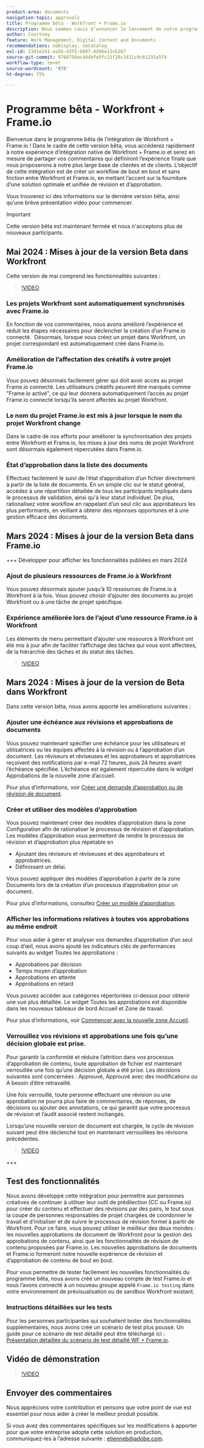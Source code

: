 ```yaml
---
product-area: documents
navigation-topic: approvals
title: Programme bêta - Workfront + Frame.io
description: Nous sommes ravis d’annoncer le lancement de notre programme bêta pour Workfront + Frame.io. Vous trouverez ici des informations sur la dernière version bêta, ainsi qu’une brève présentation vidéo pour commencer.
author: Courtney
feature: Work Management, Digital Content and Documents
recommendations: noDisplay, noCatalog
exl-id: 23d1e241-ea5b-43f5-b097-8d96e13cb267
source-git-commit: 9768756ac444bfe5fc21f20c3431c9cb1235a5f4
workflow-type: tm+mt
source-wordcount: '978'
ht-degree: 75%

---
```


# Programme bêta - Workfront + Frame.io

Bienvenue dans le programme bêta de l’intégration de Workfront + Frame.io ! Dans le cadre de cette version bêta, vous accéderez rapidement à notre expérience d’intégration native de Workfront + Frame.io et serez en mesure de partager vos commentaires qui définiront l’expérience finale que nous proposerons à notre plus large base de clientes et de clients. L’objectif de cette intégration est de créer un workflow de bout en bout et sans friction entre Workfront et Frame.io, en mettant l’accent sur la fourniture d’une solution optimale et unifiée de révision et d’approbation.

Vous trouverez ici des informations sur la dernière version bêta, ainsi qu’une brève présentation vidéo pour commencer.

>[!IMPORTANT]
>
>Cette version bêta est maintenant fermée et nous n&#39;acceptons plus de nouveaux participants.


## Mai 2024 : Mises à jour de la version Beta dans Workfront

Cette version de mai comprend les fonctionnalités suivantes :  

>[!VIDEO](https://video.tv.adobe.com/v/3429129/)

### Les projets Workfront sont automatiquement synchronisés avec Frame.io

En fonction de vos commentaires, nous avons amélioré l’expérience et réduit les étapes nécessaires pour déclencher la création d’un Frame.io connecté.  Désormais, lorsque vous créez un projet dans Workfront, un projet correspondant est automatiquement créé dans Frame.io. 

### Amélioration de l’affectation des créatifs à votre projet Frame.io

Vous pouvez désormais facilement gérer qui doit avoir accès au projet Frame.io connecté. Les utilisateurs créatifs peuvent être marqués comme &quot;Frame.io activé&quot;, ce qui leur donnera automatiquement l’accès au projet Frame.io connecté lorsqu’ils seront affectés au projet Workfront.   

### Le nom du projet Frame.io est mis à jour lorsque le nom du projet Workfront change

Dans le cadre de nos efforts pour améliorer la synchronisation des projets entre Workfront et Frame.io, les mises à jour des noms de projet Workfront sont désormais également répercutées dans Frame.io. 

### État d’approbation dans la liste des documents

Effectuez facilement le suivi de l’état d’approbation d’un fichier directement à partir de la liste de documents. En un simple clic sur le statut général, accédez à une répartition détaillée de tous les participants impliqués dans le processus de validation, ainsi qu&#39;à leur statut individuel. De plus, rationalisez votre workflow en rappelant d’un seul clic aux approbateurs les plus performants, en veillant à obtenir des réponses opportunes et à une gestion efficace des documents. 


## Mars 2024 : Mises à jour de la version Beta dans Frame.io

+++ Développer pour afficher les fonctionnalités publiées en mars 2024

### Ajout de plusieurs ressources de Frame.io à Workfront

Vous pouvez désormais ajouter jusqu’à 10 ressources de Frame.io à Workfront à la fois. Vous pouvez choisir d’ajouter des documents au projet Workfront ou à une tâche de projet spécifique.

### Expérience améliorée lors de l’ajout d’une ressource Frame.io à Workfront

Les éléments de menu permettant d’ajouter une ressource à Workfront ont été mis à jour afin de faciliter l’affichage des tâches qui vous sont affectées, de la hiérarchie des tâches et du statut des tâches.

>[!VIDEO](https://video.tv.adobe.com/v/3428213/)

## Mars 2024 : Mises à jour de la version de Beta dans Workfront

Dans cette version bêta, nous avons apporté les améliorations suivantes :

### Ajouter une échéance aux révisions et approbations de documents

Vous pouvez maintenant spécifier une échéance pour les utilisateurs et utilisatrices ou les équipes affectés à la révision ou à l’approbation d’un document. Les réviseurs et réviseuses et les approbateurs et approbatrices reçoivent des notifications par e-mail 72 heures, puis 24 heures avant l’échéance spécifiée. L’échéance est également répercutée dans le widget Approbations de la nouvelle zone d’accueil.

Pour plus d’informations, voir [Créer une demande d’approbation ou de révision de document](/help/quicksilver/review-and-approve-work/document-reviews-and-approvals/manage-document-approvals/create-a-document-approval.md).

### Créer et utiliser des modèles d’approbation

Vous pouvez maintenant créer des modèles d’approbation dans la zone Configuration afin de rationaliser le processus de révision et d’approbation. Les modèles d’approbation vous permettent de rendre le processus de révision et d’approbation plus répétable en

* Ajoutant des réviseurs et réviseuses et des approbateurs et approbatrices.
* Définissant un délai.

Vous pouvez appliquer des modèles d’approbation à partir de la zone Documents lors de la création d’un processus d’approbation pour un document.

Pour plus d’informations, consultez [Créer un modèle d’approbation](/help/quicksilver/review-and-approve-work/document-reviews-and-approvals/manage-document-approvals/create-approval-template.md).

### Afficher les informations relatives à toutes vos approbations au même endroit

Pour vous aider à gérer et analyser vos demandes d’approbation d’un seul coup d’œil, nous avons ajouté les indicateurs clés de performances suivants au widget Toutes les approbations :

* Approbations par décision
* Temps moyen d’approbation
* Approbations en attente
* Approbations en retard

Vous pouvez accéder aux catégories répertoriées ci-dessus pour obtenir une vue plus détaillée. Le widget Toutes les approbations est disponible dans les nouveaux tableaux de bord Accueil et Zone de travail.

Pour plus d’informations, voir [Commencer avec la nouvelle zone Accueil](/help/quicksilver/workfront-basics/using-home/new-home/get-started-with-new-home.md).

### Verrouillez vos révisions et approbations une fois qu’une décision globale est prise.

Pour garantir la conformité et réduire l’attrition dans vos processus d’approbation de contenu, toute approbation de fichier est maintenant verrouillée une fois qu’une décision globale a été prise. Les décisions suivantes sont concernées : Approuvé, Approuvé avec des modifications ou A besoin d’être retravaillé.

Une fois verrouillé, toute personne effectuant une révision ou une approbation ne pourra plus faire de commentaires, de réponses, de décisions ou ajouter des annotations, ce qui garantit que votre processus de révision et l’audit associé restent inchangés.

Lorsqu’une nouvelle version de document est chargée, le cycle de révision suivant peut être déclenché tout en maintenant verrouillées les révisions précédentes.

>[!VIDEO](https://video.tv.adobe.com/v/3428179/)

+++

## Test des fonctionnalités

Nous avons développé cette intégration pour permettre aux personnes créatives de continuer à utiliser leur outil de prédilection (CC ou Frame.io) pour créer du contenu et effectuer des révisions par des pairs, le tout sous la coupe de personnes responsables de projet chargées de coordonner le travail et d’initialiser et de suivre le processus de révision formel à partir de Workfront. Pour ce faire, vous pouvez utiliser le meilleur des deux mondes : les nouvelles approbations de document de Workfront pour la gestion des approbations de contenu, ainsi que les fonctionnalités de révision de contenu proposées par Frame.io. Les nouvelles approbations de documents et Frame.io formeront notre nouvelle expérience de révision et d’approbation de contenu de bout en bout.

Pour vous permettre de tester facilement les nouvelles fonctionnalités du programme bêta, nous avons créé un nouveau compte de test Frame.io et nous l’avons connecté à un nouveau groupe appelé `Frame.io testing` dans votre environnement de prévisualisation ou de sandbox Workfront existant.

### Instructions détaillées sur les tests

Pour les personnes participantes qui souhaitent tester des fonctionnalités supplémentaires, nous avons créé un scénario de test plus poussé. Un guide pour ce scénario de test détaillé peut être téléchargé ici : [Présentation détaillée du scénario de test détaillé WF + Frame.io](/help/quicksilver/review-and-approve-work/Documents/assets/WF-Frame-Detailed-Walk-Through-May-Release.pdf).


## Vidéo de démonstration

>[!VIDEO](https://video.tv.adobe.com/v/3429092/)

## Envoyer des commentaires

Nous apprécions votre contribution et pensons que votre point de vue est essentiel pour nous aider à créer le meilleur produit possible.


Si vous avez des commentaires spécifiques sur les modifications à apporter pour que votre entreprise adopte cette solution en production, communiquez-les à l’adresse suivante : [etienneb@adobe.com](mailto:etienneb@adobe.com).
